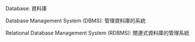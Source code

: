 Database: 資料庫

Database Management System (DBMS): 管理資料庫的系統

Relational Database Management System (RDBMS): 關連式資料庫的管理系統